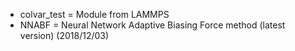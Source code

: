 * colvar_test = Module from LAMMPS
* NNABF = Neural Network Adaptive Biasing Force method (latest version) (2018/12/03)
